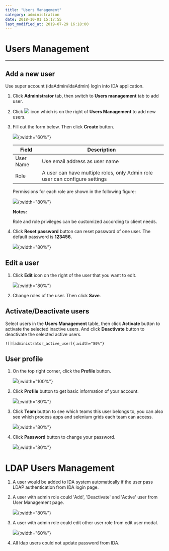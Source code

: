 ```yaml
---
title: "Users Management"
category: administration
date: 2018-10-01 15:17:55
last_modified_at: 2019-07-29 16:18:00
---
```


# Users Management
***

## Add a new user
  Use super account (idaAdmin/idaAdmin) login into IDA application.
  1. Click **Administrator** tab, then switch to  **Users management** tab to add user.  
  2. Click ![][add_icon] icon which is on the right of **Users Management** to add new users.
  3. Fill out the form below. Then click **Create** button.

     ![][administrator_add]{:width="60%"}

     |   Field       | Description               |
     | --------------|---------------------------|
     | User Name     | Use email address as user name|
     | Role          | A user can have multiple roles, only Admin role user can configure settings|

     Permissions for each role are shown in the following figure:

     ![][administrator_role_permission]{:width="80%"}

     **Notes:**

     Role and role privileges can be customized according to client needs.

  4. Click **Reset password** button can reset password of one user. The default password is **123456**.

     ![][administrator_reset_password]{:width="80%"} 

## Edit a user
  1. Click **Edit** icon on the right of the user that you want to edit.

     ![][administrator_edit_user]{:width="80%"}

  2. Change roles of the user. Then click **Save**.

## Activate/Deactivate users

   Select users in the **Users Management** table, then click **Activate** button to activate the selected inactive users. And click **Deactivate** button to deactivate the selected active users.

   	![][administrator_active_user]{:width="80%"}

## User profile

  1. On the top right corner, click the **Profile** button.

     ![][administrator_profile]{:width="100%"}

  2. Click **Profile** button to get basic information of your account.

     ![][administrator_profile_page]{:width="80%"}
    
  3. Click **Team** button to see which teams this user belongs to, you can also see which process apps and selenium grids each team can access.
  
     ![][administration_user_team]{:width="80%"}
  4. Click **Password** button to change your password.

     ![][administrator_password]{:width="80%"}

# LDAP Users Management 

  1. A user would be added to IDA system automatically if the user pass LDAP authentication from IDA login page. 

  2. A user with admin role could 'Add', 'Deactivate' and 'Active' user from User Management page.

     ![][ldap_user_management]{:width="80%"}

  3. A user with admin role could edit other user role from edit user modal.

     ![][edit_user_modal]{:width="60%"}

  4. All ldap users could not update password from IDA.


[administrator_add]: ../images/administrator/Administrator_add.png
[administrator_reset]: ../images/administrator/Administrator_reset.png
[administrator_profile]: ../images/administrator/administrator_profile.PNG
[administrator_profile_page]: ../images/administrator/administrator_profile_page.PNG
[administrator_api_access]: ../images/administrator/administrator_api_access.png
[administrator_password]: ../images/administrator/administrator_password.png
[add_icon]: ../images/administrator/Administrator_add_icon.png
[administrator_reset_password]: ../images/administrator/administrator_reset_password.png
[administrator_edit_user]: ../images/administrator/administrator_edit_user.png
[administrator_active_user]: ../images/administrator/administrator_active_user.png
[administrator_role_permission]: ../images/administrator/administrator_role_permission.png
[administration_user_team]: ../images/administrator/administration_user_team.png
[ldap_user_management]: ../images/administrator/ldap_user_management.png
[edit_user_modal]: ../images/administrator/edit_user_modal.png
